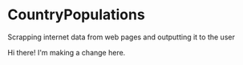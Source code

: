 # CountryPopulations
Scrapping internet data from web pages and outputting it to the user

Hi there! I'm making a change here.
